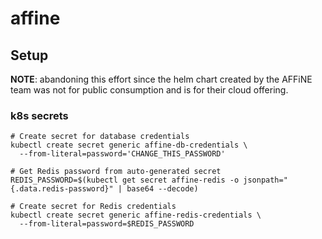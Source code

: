 # affine

## Setup

**NOTE**: abandoning this effort since the helm chart created by the AFFiNE team was not
for public consumption and is for their cloud offering.

### k8s secrets

```shell
# Create secret for database credentials
kubectl create secret generic affine-db-credentials \
  --from-literal=password='CHANGE_THIS_PASSWORD'

# Get Redis password from auto-generated secret
REDIS_PASSWORD=$(kubectl get secret affine-redis -o jsonpath="{.data.redis-password}" | base64 --decode)

# Create secret for Redis credentials
kubectl create secret generic affine-redis-credentials \
  --from-literal=password=$REDIS_PASSWORD
```
